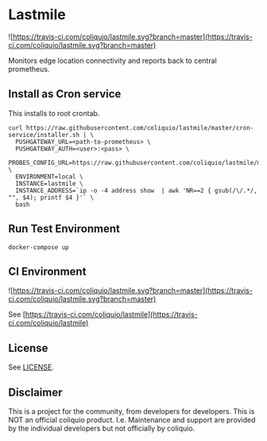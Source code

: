 # Lastmile

![https://travis-ci.com/coliquio/lastmile.svg?branch=master](https://travis-ci.com/coliquio/lastmile.svg?branch=master)

Monitors edge location connectivity and reports back to central prometheus.

## Install as Cron service

This installs to root crontab.

    curl https://raw.githubusercontent.com/coliquio/lastmile/master/cron-service/installer.sh | \
      PUSHGATEWAY_URL=<path-to-prometheus> \
      PUSHGATEWAY_AUTH=<user>:<pass> \
      PROBES_CONFIG_URL=https://raw.githubusercontent.com/coliquio/lastmile/master/example/probes.json \
      ENVIRONMENT=local \
      INSTANCE=lastmile \
      INSTANCE_ADDRESS=`ip -o -4 address show  | awk 'NR==2 { gsub(/\/.*/, "", $4); printf $4 }'` \
      bash

## Run Test Environment

    docker-compose up

## CI Environment

![https://travis-ci.com/coliquio/lastmile.svg?branch=master](https://travis-ci.com/coliquio/lastmile.svg?branch=master)

See [https://travis-ci.com/coliquio/lastmile](https://travis-ci.com/coliquio/lastmile)

## License

See [LICENSE](LICENSE).

## Disclaimer

This is a project for the community, from developers for developers. This is NOT an official coliquio product. I.e. Maintenance and support are provided by the individual developers but not officially by coliquio.
